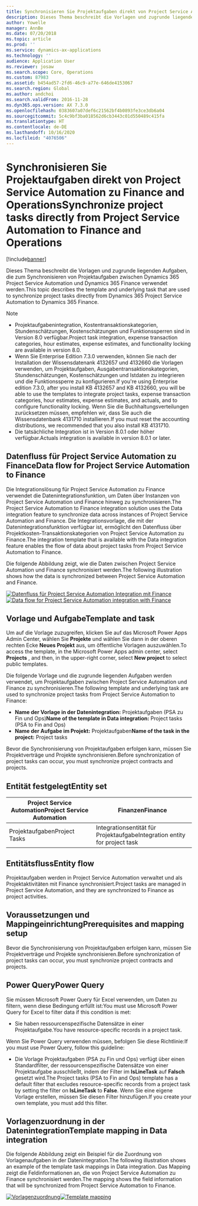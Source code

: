 ```yaml
---
title: Synchronisieren Sie Projektaufgaben direkt von Project Service Automation zu Finance and Operations
description: Dieses Thema beschreibt die Vorlagen und zugrunde liegenden Aufgaben, die zum Synchronisieren von Projektaufgaben zwischen Microsoft Dynamics 365 Project Service Automation und Dynamics 365 Finance verwendet werden.
author: Yowelle
manager: AnnBe
ms.date: 07/20/2018
ms.topic: article
ms.prod: ''
ms.service: dynamics-ax-applications
ms.technology: ''
audience: Application User
ms.reviewer: josaw
ms.search.scope: Core, Operations
ms.custom: 87983
ms.assetid: b454ad57-2fd6-46c9-a77e-646de4153067
ms.search.region: Global
ms.author: andchoi
ms.search.validFrom: 2016-11-28
ms.dyn365.ops.version: AX 7.3.0
ms.openlocfilehash: 0383607a07def6c21562bf4b0893fe3ce3db6a04
ms.sourcegitcommit: 5c4c9bf3ba018562d6cb3443c01d550489c415fa
ms.translationtype: HT
ms.contentlocale: de-DE
ms.lasthandoff: 10/16/2020
ms.locfileid: "4076506"
---
```

# <a name="synchronize-project-tasks-directly-from-project-service-automation-to-finance-and-operations"></a><span data-ttu-id="a6125-103">Synchronisieren Sie Projektaufgaben direkt von Project Service Automation zu Finance and Operations</span><span class="sxs-lookup"><span data-stu-id="a6125-103">Synchronize project tasks directly from Project Service Automation to Finance and Operations</span></span>

[!include[banner](../includes/banner.md)]

<span data-ttu-id="a6125-104">Dieses Thema beschreibt die Vorlagen und zugrunde liegenden Aufgaben, die zum Synchronisieren von Projektaufgaben zwischen Dynamics 365 Project Service Automation und Dynamics 365 Finance verwendet werden.</span><span class="sxs-lookup"><span data-stu-id="a6125-104">This topic describes the template and underlying task that are used to synchronize project tasks directly from Dynamics 365 Project Service Automation to Dynamics 365 Finance.</span></span>

> [!NOTE]
> - <span data-ttu-id="a6125-105">Projektaufgabenintegration, Kostentransaktionskategorien, Stundenschätzungen, Kostenschätzungen und Funktionssperren sind in Version 8.0 verfügbar.</span><span class="sxs-lookup"><span data-stu-id="a6125-105">Project task integration, expense transaction categories, hour estimates, expense estimates, and functionality locking are available in version 8.0.</span></span>
> - <span data-ttu-id="a6125-106">Wenn Sie Enterprise Edition 7.3.0 verwenden, können Sie nach der Installation der Wissensdatenank 4132657 und 4132660 die Vorlagen verwenden, um Projektaufgaben, Ausgabentransaktionskategorien, Stundenschätzungen, Kostenschätzungen und Istdaten zu integrieren und die Funktionssperre zu konfigurieren.</span><span class="sxs-lookup"><span data-stu-id="a6125-106">If you're using Enterprise edition 7.3.0, after you install KB 4132657 and KB 4132660, you will be able to use the templates to integrate project tasks, expense transaction categories, hour estimates, expense estimates, and actuals, and to configure functionality locking.</span></span> <span data-ttu-id="a6125-107">Wenn Sie die Buchhaltungsverteilungen zurücksetzen müssen, empfehlen wir, dass Sie auch die Wissensdatenbank 4131710 installieren.</span><span class="sxs-lookup"><span data-stu-id="a6125-107">If you must reset the accounting distributions, we recommended that you also install KB 4131710.</span></span>
> - <span data-ttu-id="a6125-108">Die tatsächliche Integration ist in Version 8.0.1 oder höher verfügbar.</span><span class="sxs-lookup"><span data-stu-id="a6125-108">Actuals integration is available in version 8.0.1 or later.</span></span>

## <a name="data-flow-for-project-service-automation-to-finance"></a><span data-ttu-id="a6125-109">Datenfluss für Project Service Automation zu Finance</span><span class="sxs-lookup"><span data-stu-id="a6125-109">Data flow for Project Service Automation to Finance</span></span>

<span data-ttu-id="a6125-110">Die Integrationslösung für Project Service Automation zu Finance verwendet die Datenintegrationsfunktion, um Daten über Instanzen von Project Service Automation und Finance hinweg zu synchronisieren.</span><span class="sxs-lookup"><span data-stu-id="a6125-110">The Project Service Automation to Finance integration solution uses the Data integration feature to synchronize data across instances of Project Service Automation and Finance.</span></span> <span data-ttu-id="a6125-111">Die Integrationsvorlage, die mit der Datenintegrationsfunktion verfügbar ist, ermöglicht den Datenfluss über Projektkosten-Transaktionskategorien von Project Service Automation zu Finance.</span><span class="sxs-lookup"><span data-stu-id="a6125-111">The integration template that is available with the Data integration feature enables the flow of data about project tasks from Project Service Automation to Finance.</span></span>

<span data-ttu-id="a6125-112">Die folgende Abbildung zeigt, wie die Daten zwischen Project Service Automation und Finance synchronisiert werden.</span><span class="sxs-lookup"><span data-stu-id="a6125-112">The following illustration shows how the data is synchronized between Project Service Automation and Finance.</span></span>

<span data-ttu-id="a6125-113">[![Datenfluss für Project Service Automation Integration mit Finance](./media/ProjectTasksFlow.png)](./media/ProjectTasksFlow.png)</span><span class="sxs-lookup"><span data-stu-id="a6125-113">[![Data flow for Project Service Automation integration with Finance](./media/ProjectTasksFlow.png)](./media/ProjectTasksFlow.png)</span></span>

## <a name="template-and-task"></a><span data-ttu-id="a6125-114">Vorlage und Aufgabe</span><span class="sxs-lookup"><span data-stu-id="a6125-114">Template and task</span></span>

<span data-ttu-id="a6125-115">Um auf die Vorlage zuzugreifen, klicken Sie auf das Microsoft Power Apps Admin Center, wählen Sie **Projekte** und wählen Sie dann in der oberen rechten Ecke **Neues Projekt** aus, um öffentliche Vorlagen auszuwählen.</span><span class="sxs-lookup"><span data-stu-id="a6125-115">To access the template, in the Microsoft Power Apps admin center, select **Projects** , and then, in the upper-right corner, select **New project** to select public templates.</span></span>

<span data-ttu-id="a6125-116">Die folgende Vorlage und die zugrunde liegenden Aufgaben werden verwendet, um Projektaufgaben zwischen Project Service Automation und Finance zu synchronisieren.</span><span class="sxs-lookup"><span data-stu-id="a6125-116">The following template and underlying task are used to synchronize project tasks from Project Service Automation to Finance:</span></span>

- <span data-ttu-id="a6125-117">**Name der Vorlage in der Datenintegration:** Projektaufgaben (PSA zu Fin und Ops)</span><span class="sxs-lookup"><span data-stu-id="a6125-117">**Name of the template in Data integration:** Project tasks (PSA to Fin and Ops)</span></span>
- <span data-ttu-id="a6125-118">**Name der Aufgabe im Projekt:** Projektaufgaben</span><span class="sxs-lookup"><span data-stu-id="a6125-118">**Name of the task in the project:** Project tasks</span></span>

<span data-ttu-id="a6125-119">Bevor die Synchronisierung von Projektaufgaben erfolgen kann, müssen Sie Projektverträge und Projekte synchronisieren.</span><span class="sxs-lookup"><span data-stu-id="a6125-119">Before synchronization of project tasks can occur, you must synchronize project contracts and projects.</span></span>

## <a name="entity-set"></a><span data-ttu-id="a6125-120">Entität festgelegt</span><span class="sxs-lookup"><span data-stu-id="a6125-120">Entity set</span></span>

| <span data-ttu-id="a6125-121">Project Service Automation</span><span class="sxs-lookup"><span data-stu-id="a6125-121">Project Service Automation</span></span> | <span data-ttu-id="a6125-122">Finanzen</span><span class="sxs-lookup"><span data-stu-id="a6125-122">Finance</span></span>                             |
|----------------------------|-------------------------------------|
| <span data-ttu-id="a6125-123">Projektaufgaben</span><span class="sxs-lookup"><span data-stu-id="a6125-123">Project Tasks</span></span>              | <span data-ttu-id="a6125-124">Integrationsentität für Projektaufgabe</span><span class="sxs-lookup"><span data-stu-id="a6125-124">Integration entity for project task</span></span> |

## <a name="entity-flow"></a><span data-ttu-id="a6125-125">Entitätsfluss</span><span class="sxs-lookup"><span data-stu-id="a6125-125">Entity flow</span></span>

<span data-ttu-id="a6125-126">Projektaufgaben werden in Project Service Automation verwaltet und als Projektaktivitäten mit Finance synchronisiert.</span><span class="sxs-lookup"><span data-stu-id="a6125-126">Project tasks are managed in Project Service Automation, and they are synchronized to Finance as project activities.</span></span>

## <a name="prerequisites-and-mapping-setup"></a><span data-ttu-id="a6125-127">Voraussetzungen und Mappingeinrichtung</span><span class="sxs-lookup"><span data-stu-id="a6125-127">Prerequisites and mapping setup</span></span>

<span data-ttu-id="a6125-128">Bevor die Synchronisierung von Projektaufgaben erfolgen kann, müssen Sie Projektverträge und Projekte synchronisieren.</span><span class="sxs-lookup"><span data-stu-id="a6125-128">Before synchronization of project tasks can occur, you must synchronize project contracts and projects.</span></span>

## <a name="power-query"></a><span data-ttu-id="a6125-129">Power Query</span><span class="sxs-lookup"><span data-stu-id="a6125-129">Power Query</span></span>

<span data-ttu-id="a6125-130">Sie müssen Microsoft Power Query für Excel verwenden, um Daten zu filtern, wenn diese Bedingung erfüllt ist:</span><span class="sxs-lookup"><span data-stu-id="a6125-130">You must use Microsoft Power Query for Excel to filter data if this condition is met:</span></span>

- <span data-ttu-id="a6125-131">Sie haben ressourcenspezifische Datensätze in einer Projektaufgabe.</span><span class="sxs-lookup"><span data-stu-id="a6125-131">You have resource-specific records in a project task.</span></span>

<span data-ttu-id="a6125-132">Wenn Sie Power Query verwenden müssen, befolgen Sie diese Richtlinie:</span><span class="sxs-lookup"><span data-stu-id="a6125-132">If you must use Power Query, follow this guideline:</span></span>

- <span data-ttu-id="a6125-133">Die Vorlage Projektaufgaben (PSA zu Fin und Ops) verfügt über einen Standardfilter, der ressourcenspezifische Datensätze von einer Projektaufgabe ausschließt, indem der Filter im **IsLineTask** auf **Falsch** gesetzt wird.</span><span class="sxs-lookup"><span data-stu-id="a6125-133">The Project tasks (PSA to Fin and Ops) template has a default filter that excludes resource-specific records from a project task by setting the filter on **IsLineTask** to **False**.</span></span> <span data-ttu-id="a6125-134">Wenn Sie eine eigene Vorlage erstellen, müssen Sie diesen Filter hinzufügen.</span><span class="sxs-lookup"><span data-stu-id="a6125-134">If you create your own template, you must add this filter.</span></span>

## <a name="template-mapping-in-data-integration"></a><span data-ttu-id="a6125-135">Vorlagenzuordnung in der Datenintegration</span><span class="sxs-lookup"><span data-stu-id="a6125-135">Template mapping in Data integration</span></span>

<span data-ttu-id="a6125-136">Die folgende Abbildung zeigt ein Beispiel für die Zuordnung von Vorlagenaufgaben in der Datenintegration.</span><span class="sxs-lookup"><span data-stu-id="a6125-136">The following illustration shows an example of the template task mappings in Data integration.</span></span> <span data-ttu-id="a6125-137">Das Mapping zeigt die Feldinformationen an, die von Project Service Automation zu Finance synchronisiert werden.</span><span class="sxs-lookup"><span data-stu-id="a6125-137">The mapping shows the field information that will be synchronized from Project Service Automation to Finance.</span></span>

<span data-ttu-id="a6125-138">[![Vorlagenzuordnung](./media/ProjectTasksMapping.png)](./media/ProjectTasksMapping.png)</span><span class="sxs-lookup"><span data-stu-id="a6125-138">[![Template mapping](./media/ProjectTasksMapping.png)](./media/ProjectTasksMapping.png)</span></span>
